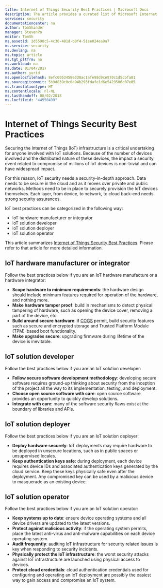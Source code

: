```yaml
---
title: Internet of Things Security Best Practices | Microsoft Docs
description: The article provides a curated list of Microsoft Internet of Things Security Best Practices and general recommendations.
services: security
documentationcenter: na
author: TomShinder
manager: StevenPo
editor: TomSh
ms.assetid: 2d5598c5-4c30-481d-b8f4-51ee024ea9a7
ms.service: security
ms.devlang: na
ms.topic: article
ms.tgt_pltfrm: na
ms.workload: na
ms.date: 01/04/2017
ms.author: yurid
ms.openlocfilehash: 8efc0053458e338ac1afe98d9ce970c1d5cbfa81
ms.sourcegitcommit: 5b9d839c0c0a94b293fdafe1d6e5429506c07e05
ms.translationtype: HT
ms.contentlocale: nl-NL
ms.lasthandoff: 08/02/2018
ms.locfileid: "44550499"
---
```

# <a name="internet-of-things-security-best-practices"></a>Internet of Things Security Best Practices
Securing the Internet of Things (IoT) infrastructure is a critical undertaking for anyone involved with IoT solutions. Because of the number of devices involved and the distributed nature of these devices, the impact a security event related to compromise of millions of IoT devices is non-trivial and can have widespread impact.

For this reason, IoT security needs a security-in-depth approach. Data needs to be secure in the cloud and as it moves over private and public networks. Methods need to be in place to securely provision the IoT devices themselves. Each layer, from device, to network, to cloud back-end needs strong security assurances.

IoT best practices can be categorized in the following way:

* IoT hardware manufacturer or integrator
* IoT solution developer
* IoT solution deployer
* IoT solution operator

This article summarizes [Internet of Things Security Best Practices](../iot-suite/iot-security-best-practices.md). Please refer to that article for more detailed information.

## <a name="iot-hardware-manufacturer-or-integrator"></a>IoT hardware manufacturer or integrator
Follow the best practices below if you are an IoT hardware manufacture or a hardware integrator:

* **Scope hardware to minimum requirements**: the hardware design should include minimum features required for operation of the hardware, and nothing more. 
* **Make hardware tamper proof**: build in mechanisms to detect physical tampering of hardware, such as opening the device cover, removing a part of the device, etc. 
* **Build around secure hardware**: if [COGS](https://en.wikipedia.org/wiki/Cost_of_goods_sold) permit, build security features such as secure and encrypted storage and Trusted Platform Module (TPM)-based boot functionality.
* **Make upgrades secure**: upgrading firmware during lifetime of the device is inevitable.

## <a name="iot-solution-developer"></a>IoT solution developer
Follow the best practices below if you are an IoT solution developer:

* **Follow secure software development methodology**: developing secure software requires ground-up thinking about security from the inception of the project all the way to its implementation, testing, and deployment.
* **Choose open source software with care**: open source software provides an opportunity to quickly develop solutions.
* **Integrate with care**: many of the software security flaws exist at the boundary of libraries and APIs. 

## <a name="iot-solution-deployer"></a>IoT solution deployer
Follow the best practices below if you are an IoT solution deployer:

* **Deploy hardware securely**: IoT deployments may require hardware to be deployed in unsecure locations, such as in public spaces or unsupervised locales.
* **Keep authentication keys safe**: during deployment, each device requires device IDs and associated authentication keys generated by the cloud service. Keep these keys physically safe even after the deployment. Any compromised key can be used by a malicious device to masquerade as an existing device.

## <a name="iot-solution-operator"></a>IoT solution operator
Follow the best practices below if you are an IoT solution operator:

* **Keep systems up to date**: ensure device operating systems and all device drivers are updated to the latest versions. 
* **Protect against malicious activity**: if the operating system permits, place the latest anti-virus and anti-malware capabilities on each device operating system. 
* **Audit frequently**: auditing IoT infrastructure for security related issues is key when responding to security incidents.
* **Physically protect the IoT infrastructure**: the worst security attacks against IoT infrastructure are launched using physical access to devices.
* **Protect cloud credentials**: cloud authentication credentials used for configuring and operating an IoT deployment are possibly the easiest way to gain access and compromise an IoT system. 

